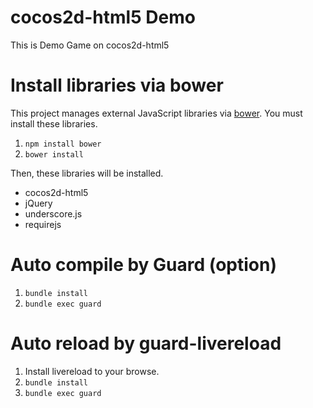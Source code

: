# cocos2d-html5 Demo

This is Demo Game on cocos2d-html5

# Install libraries via bower

This project manages external JavaScript libraries via [bower](https://github.com/bower/bower). You must install these libraries.

1. `npm install bower`
2. `bower install`

Then, these libraries will be installed.

- cocos2d-html5
- jQuery
- underscore.js
- requirejs

# Auto compile by Guard (option)

1. `bundle install`
2. `bundle exec guard`

# Auto reload by guard-livereload

1. Install livereload to your browse.
2. `bundle install`
3. `bundle exec guard`
